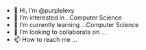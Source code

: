 - 👋 Hi, I’m @purplelexy
- 👀 I’m interested in ..Computer Science
- 🌱 I’m currently learning ...Computer Science
- 💞️ I’m looking to collaborate on ...
- 📫 How to reach me ...

<!---
purplelexy/purplelexy is a ✨ special ✨ repository because its `README.md` (this file) appears on your GitHub profile.
You can click the Preview link to take a look at your changes.
--->
